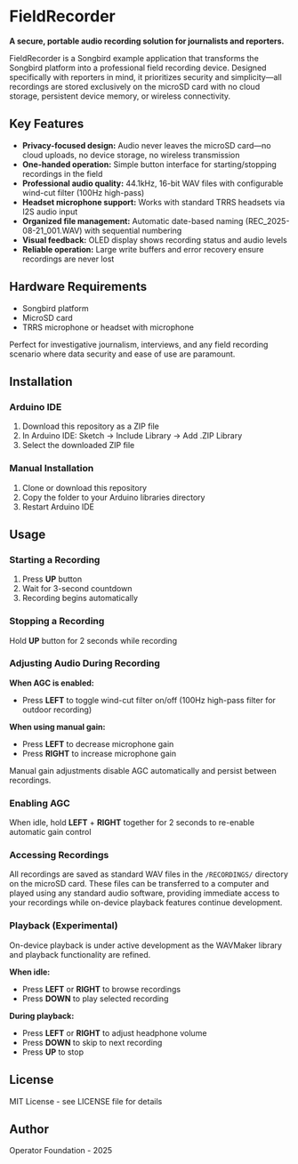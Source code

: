 # FieldRecorder

**A secure, portable audio recording solution for journalists and reporters.**

FieldRecorder is a Songbird example application that transforms the Songbird platform into a professional field recording device. Designed specifically with reporters in mind, it prioritizes security and simplicity—all recordings are stored exclusively on the microSD card with no cloud storage, persistent device memory, or wireless connectivity.

## Key Features

- **Privacy-focused design:** Audio never leaves the microSD card—no cloud uploads, no device storage, no wireless transmission
- **One-handed operation:** Simple button interface for starting/stopping recordings in the field
- **Professional audio quality:** 44.1kHz, 16-bit WAV files with configurable wind-cut filter (100Hz high-pass)
- **Headset microphone support:** Works with standard TRRS headsets via I2S audio input
- **Organized file management:** Automatic date-based naming (REC_2025-08-21_001.WAV) with sequential numbering
- **Visual feedback:** OLED display shows recording status and audio levels
- **Reliable operation:** Large write buffers and error recovery ensure recordings are never lost

## Hardware Requirements

- Songbird platform
- MicroSD card
- TRRS microphone or headset with microphone

Perfect for investigative journalism, interviews, and any field recording scenario where data security and ease of use are paramount.

## Installation

### Arduino IDE
1. Download this repository as a ZIP file
2. In Arduino IDE: Sketch → Include Library → Add .ZIP Library
3. Select the downloaded ZIP file

### Manual Installation
1. Clone or download this repository
2. Copy the folder to your Arduino libraries directory
3. Restart Arduino IDE

## Usage

### Starting a Recording
1. Press **UP** button
2. Wait for 3-second countdown
3. Recording begins automatically

### Stopping a Recording
Hold **UP** button for 2 seconds while recording

### Adjusting Audio During Recording

**When AGC is enabled:**
- Press **LEFT** to toggle wind-cut filter on/off (100Hz high-pass filter for outdoor recording)

**When using manual gain:**
- Press **LEFT** to decrease microphone gain
- Press **RIGHT** to increase microphone gain

Manual gain adjustments disable AGC automatically and persist between recordings.

### Enabling AGC
When idle, hold **LEFT** + **RIGHT** together for 2 seconds to re-enable automatic gain control

### Accessing Recordings
All recordings are saved as standard WAV files in the `/RECORDINGS/` directory on the microSD card. These files can be transferred to a computer and played using any standard audio software, providing immediate access to your recordings while on-device playback features continue development.

### Playback (Experimental)
On-device playback is under active development as the WAVMaker library and playback functionality are refined.

**When idle:**
- Press **LEFT** or **RIGHT** to browse recordings
- Press **DOWN** to play selected recording

**During playback:**
- Press **LEFT** or **RIGHT** to adjust headphone volume
- Press **DOWN** to skip to next recording
- Press **UP** to stop

## License

MIT License - see LICENSE file for details

## Author

Operator Foundation - 2025
